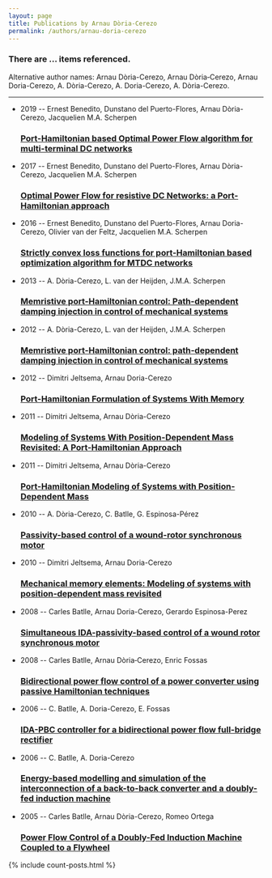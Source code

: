 ```yaml
---
layout: page
title: Publications by Arnau Dòria-Cerezo
permalink: /authors/arnau-doria-cerezo
---
```


<h3 id="number-posts">There are ... items referenced.</h3>
<p id='info-authors'>Alternative author names: Arnau Dòria-Cerezo, Arnau Dòria‐Cerezo, Arnau Doria-Cerezo, A. Dòria-Cerezo, A. Doria-Cerezo, A. Dòria-Cerezo.</p>
<hr />
<ul class="post-list">
<li><span class='post-meta'>2019 -- Ernest Benedito, Dunstano del Puerto-Flores, Arnau Dòria-Cerezo, Jacquelien M.A. Scherpen</span><h3><a class='post-link' href="{{ site.baseurl }}/port-hamiltonian-based-optimal-power-flow-algorithm-for-multi-terminal-dc-networks">Port-Hamiltonian based Optimal Power Flow algorithm for multi-terminal DC networks</a></h3></li>
<li><span class='post-meta'>2017 -- Ernest Benedito, Dunstano del Puerto-Flores, Arnau Dòria-Cerezo, Jacquelien M.A. Scherpen</span><h3><a class='post-link' href="{{ site.baseurl }}/optimal-power-flow-for-resistive-dc-networks-a-port-hamiltonian-approach">Optimal Power Flow for resistive DC Networks: a Port-Hamiltonian approach</a></h3></li>
<li><span class='post-meta'>2016 -- Ernest Benedito, Dunstano del Puerto-Flores, Arnau Doria-Cerezo, Olivier van der Feltz, Jacquelien M.A. Scherpen</span><h3><a class='post-link' href="{{ site.baseurl }}/strictly-convex-loss-functions-for-port-hamiltonian-based-optimization-algorithm-for-mtdc-networks">Strictly convex loss functions for port-Hamiltonian based optimization algorithm for MTDC networks</a></h3></li>
<li><span class='post-meta'>2013 -- A. Dòria-Cerezo, L. van der Heijden, J.M.A. Scherpen</span><h3><a class='post-link' href="{{ site.baseurl }}/memristive-port-hamiltonian-control-path-dependent-damping-injection-in-control-of-mechanical-systems">Memristive port-Hamiltonian control: Path-dependent damping injection in control of mechanical systems</a></h3></li>
<li><span class='post-meta'>2012 -- A. Dòria-Cerezo, L. van der Heijden, J.M.A. Scherpen</span><h3><a class='post-link' href="{{ site.baseurl }}/memristive-port-hamiltonian-control-path-dependent-damping-injection-in-control-of-mechanical-systems0">Memristive port-Hamiltonian control: path-dependent damping injection in control of mechanical systems</a></h3></li>
<li><span class='post-meta'>2012 -- Dimitri Jeltsema, Arnau Doria-Cerezo</span><h3><a class='post-link' href="{{ site.baseurl }}/port-hamiltonian-formulation-of-systems-with-memory">Port-Hamiltonian Formulation of Systems With Memory</a></h3></li>
<li><span class='post-meta'>2011 -- Dimitri Jeltsema, Arnau Dòria-Cerezo</span><h3><a class='post-link' href="{{ site.baseurl }}/modeling-of-systems-with-position-dependent-mass-revisited-a-port-hamiltonian-approach">Modeling of Systems With Position-Dependent Mass Revisited: A Port-Hamiltonian Approach</a></h3></li>
<li><span class='post-meta'>2011 -- Dimitri Jeltsema, Arnau Dòria-Cerezo</span><h3><a class='post-link' href="{{ site.baseurl }}/port-hamiltonian-modeling-of-systems-with-position-dependent-mass">Port-Hamiltonian Modeling of Systems with Position-Dependent Mass</a></h3></li>
<li><span class='post-meta'>2010 -- A. Dòria-Cerezo, C. Batlle, G. Espinosa-Pérez</span><h3><a class='post-link' href="{{ site.baseurl }}/passivity-based-control-of-a-wound-rotor-synchronous-motor">Passivity-based control of a wound-rotor synchronous motor</a></h3></li>
<li><span class='post-meta'>2010 -- Dimitri Jeltsema, Arnau Doria-Cerezo</span><h3><a class='post-link' href="{{ site.baseurl }}/mechanical-memory-elements-modeling-of-systems-with-position-dependent-mass-revisited">Mechanical memory elements: Modeling of systems with position-dependent mass revisited</a></h3></li>
<li><span class='post-meta'>2008 -- Carles Batlle, Arnau Doria-Cerezo, Gerardo Espinosa-Perez</span><h3><a class='post-link' href="{{ site.baseurl }}/simultaneous-ida-passivity-based-control-of-a-wound-rotor-synchronous-motor">Simultaneous IDA-passivity-based control of a wound rotor synchronous motor</a></h3></li>
<li><span class='post-meta'>2008 -- Carles Batlle, Arnau Dòria‐Cerezo, Enric Fossas</span><h3><a class='post-link' href="{{ site.baseurl }}/bidirectional-power-flow-control-of-a-power-converter-using-passive-hamiltonian-techniques">Bidirectional power flow control of a power converter using passive Hamiltonian techniques</a></h3></li>
<li><span class='post-meta'>2006 -- C. Batlle, A. Doria-Cerezo, E. Fossas</span><h3><a class='post-link' href="{{ site.baseurl }}/ida-pbc-controller-for-a-bidirectional-power-flow-full-bridge-rectifier">IDA-PBC controller for a bidirectional power flow full-bridge rectifier</a></h3></li>
<li><span class='post-meta'>2006 -- C. Batlle, A. Doria-Cerezo</span><h3><a class='post-link' href="{{ site.baseurl }}/energy-based-modelling-and-simulation-of-the-interconnection-of-a-back-to-back-converter-and-a-doubly-fed-induction-machine">Energy-based modelling and simulation of the interconnection of a back-to-back converter and a doubly-fed induction machine</a></h3></li>
<li><span class='post-meta'>2005 -- Carles Batlle, Arnau Dòria-Cerezo, Romeo Ortega</span><h3><a class='post-link' href="{{ site.baseurl }}/power-flow-control-of-a-doubly-fed-induction-machine-coupled-to-a-flywheel">Power Flow Control of a Doubly-Fed Induction Machine Coupled to a Flywheel</a></h3></li>

</ul>
{% include count-posts.html %}
